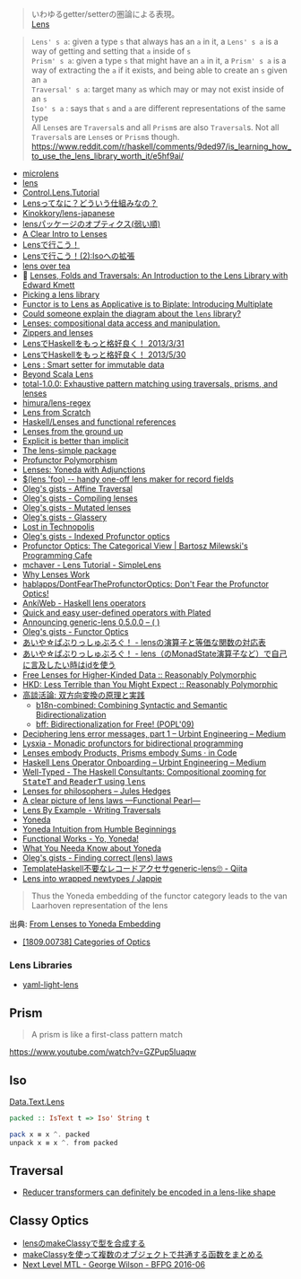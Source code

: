 > いわゆるgetter/setterの圏論による表現。  
> [Lens](http://mbps.hatenablog.com/entry/2014/10/28/152931)

> `Lens' s a`: given a type `s` that always has an `a` in it, a `Lens' s a` is a way of getting and setting that `a` inside of `s`  
> `Prism' s a`: given a type `s` that might have an `a` in it, a `Prism' s a` is a way of extracting the `a` if it exists, and being able to create an `s` given an `a`  
> `Traversal' s a`: target many `a`s which may or may not exist inside of an `s`  
> `Iso' s a` : says that `s` and `a` are different representations of the same type  
> All `Lens`es are `Traversal`s and all `Prism`s are also `Traversal`s. Not all `Traversal`s are `Lens`es or `Prism`s though.  
> <https://www.reddit.com/r/haskell/comments/9ded97/is_learning_how_to_use_the_lens_library_worth_it/e5hf9ai/>


* [microlens](http://hackage.haskell.org/package/microlens)
* [lens](https://hackage.haskell.org/package/lens)
* [Control.Lens.Tutorial](https://hackage.haskell.org/package/lens-tutorial/docs/Control-Lens-Tutorial.html)
* [Lensってなに？どういう仕組みなの？](http://qiita.com/cormojs/items/f94be4300b5cc60a9de0)
* [Kinokkory/lens-japanese](https://github.com/Kinokkory/lens-japanese/wiki)
* [lensパッケージのオプティクス(弱い順)](http://fumieval.hatenablog.com/entry/2015/07/14/223329)
* [A Clear Intro to Lenses](http://begriffs.com/posts/2016-01-07-clear-intro-to-lenses.html)
* [Lensで行こう！](http://myuon-myon.hatenablog.com/entry/20121228/1356708483)
* [Lensで行こう！(2):Isoへの拡張](http://myuon-myon.hatenablog.com/entry/2013/01/06/232142)
* [lens over tea](http://artyom.me/#lens-over-tea)
* 🎥 [Lenses, Folds and Traversals: An Introduction to the Lens Library with Edward Kmett](http://vimeo.com/56063074)
* [Picking a lens library](https://ro-che.info/ccc/23)
* [Functor is to Lens as Applicative is to Biplate: Introducing Multiplate](http://arxiv.org/abs/1103.2841)
* [Could someone explain the diagram about the `lens` library?](http://stackoverflow.com/questions/29742634/could-someone-explain-the-diagram-about-the-lens-library/29742635#29742635)
* [Lenses: compositional data access and manipulation.](https://skillsmatter.com/skillscasts/4251-lenses-compositional-data-access-and-manipulation)
* [Zippers and lenses](http://www.scs.stanford.edu/14sp-cs240h/slides/lenses-slides.html)
* [LensでHaskellをもっと格好良く！ 2013/3/31](http://www.slideshare.net/itsoutoftunethismymusic/ekmett-17955009)
* [LensでHaskellをもっと格好良く！ 2013/5/30](http://tokiwoousaka.github.io/takahashi/contents/20150530LensPrism.html)
* [Lens : Smart setter for immutable data](https://speakerdeck.com/hiratara/lens-smart-setter-for-immutable-data)
* [Beyond Scala Lens](http://www.slideshare.net/JulienTruffaut/beyond-scala-lens)
* [total-1.0.0: Exhaustive pattern matching using traversals, prisms, and lenses](http://www.haskellforall.com/2015/01/total-100-exhaustive-pattern-matching.html)
* [himura/lens-regex](https://github.com/himura/lens-regex)
* [Lens from Scratch](http://myuon-myon.hatenablog.com/entry/2015/07/14/203521)
* [Haskell/Lenses and functional references](https://en.wikibooks.org/wiki/Haskell/Lenses_and_functional_references)
* [Lenses from the ground up](http://taylor.fausak.me/2014/08/03/lenses-from-the-ground-up/)
* [Explicit is better than implicit](http://www.haskellforall.com/2015/10/explicit-is-better-than-implicit.html)
* [The lens-simple package](http://hackage.haskell.org/package/lens-simple)
* [Profunctor Polymorphism](https://bartoszmilewski.com/2016/08/16/profunctor-polymorphism/)
* [Lenses: Yoneda with Adjunctions](https://bartoszmilewski.com/2016/09/06/lenses-yoneda-with-adjunctions/)
* [$(lens 'foo) -- handy one-off lens maker for record fields](https://gist.github.com/chrisdone/c50e2ffc9e71a38d4fed9813fa90bbf4)
* [Oleg's gists - Affine Traversal](http://oleg.fi/gists/posts/2017-03-20-affine-traversal.html)
* [Oleg's gists - Compiling lenses](http://oleg.fi/gists/posts/2017-03-31-compiling-lenses.html)
* [Oleg's gists - Mutated lenses](http://oleg.fi/gists/posts/2017-04-07-mutated-lens.html)
* [Oleg's gists - Glassery](http://oleg.fi/gists/posts/2017-04-18-glassery.html)
* [Lost in Technopolis](http://newartisans.com/2017/04/putting-lenses-to-work/)
* [Oleg's gists - Indexed Profunctor optics](http://oleg.fi/gists/posts/2017-04-26-indexed-poptics.html)
* [Profunctor Optics: The Categorical View \|   Bartosz Milewski's Programming Cafe](https://bartoszmilewski.com/2017/07/07/profunctor-optics-the-categorical-view/)
* [mchaver - Lens Tutorial - SimpleLens](http://www.mchaver.com/posts/2017-07-12-lens-tutorial-1.html)
* [Why Lenses Work](http://blog.vmchale.com/article/why-lenses-work)
* [hablapps/DontFearTheProfunctorOptics: Don't Fear the Profunctor Optics!](https://github.com/hablapps/DontFearTheProfunctorOptics#readme)
* [AnkiWeb - Haskell lens operators](https://ankiweb.net/shared/info/1994529308)
* [Quick and easy user-defined operators with Plated](https://qfpl.io/posts/quick-and-easy-user-defined-operators/)
* [Announcing generic-lens 0.5.0.0 – ( )](http://kcsongor.github.io/generic-lens/)
* [Oleg's gists - Functor Optics](http://oleg.fi/gists/posts/2017-12-23-functor-optics.html)
* [あいや☆ぱぶりっしゅぶろぐ！ - lensの演算子と等価な関数の対応表](http://aiya000.github.io/posts/2017-09-10-lens-operator-to-func.html)
* [あいや☆ぱぶりっしゅぶろぐ！ - lens（のMonadState演算子など）で自己に言及したい時はidを使う](http://aiya000.github.io/posts/2017-10-29-identity-in-lens-monadstate.html)
* [Free Lenses for Higher-Kinded Data :: Reasonably Polymorphic](http://reasonablypolymorphic.com/blog/free-lenses)
* [HKD: Less Terrible than You Might Expect :: Reasonably Polymorphic](http://reasonablypolymorphic.com/blog/hkd-not-terrible)
* [高談活論: 双方向変換の原理と実践](https://www.jstage.jst.go.jp/article/jssst/31/2/31_2_44/_pdf)
  * [b18n-combined: Combining Syntactic and Semantic Bidirectionalization](http://www2.sf.ecei.tohoku.ac.jp/~kztk/b18n-combined/desc.html)
  * [bff: Bidirectionalization for Free! (POPL'09)](https://hackage.haskell.org/package/bff-0.3.1.2)
* [Deciphering lens error messages, part 1 – Urbint Engineering – Medium](https://medium.com/urbint-engineering/deciphering-lens-error-messages-part-1-75627c440090)
* [Lysxia - Monadic profunctors for bidirectional programming](https://blog.poisson.chat/posts/2017-01-01-monadic-profunctors.html)
* [Lenses embody Products, Prisms embody Sums · in Code](https://blog.jle.im/entry/lenses-products-prisms-sums.html)
* [Haskell Lens Operator Onboarding – Urbint Engineering – Medium](https://medium.com/urbint-engineering/haskell-lens-operator-onboarding-a235481e8fac)
* [Well-Typed - The Haskell Consultants: Compositional zooming for <tt>StateT</tt> and <tt>ReaderT</tt> using <tt>lens</tt>](http://www.well-typed.com/blog/2018/09/compositional-zooming/)
* [Lenses for philosophers – Jules Hedges](https://julesh.com/2018/08/16/lenses-for-philosophers/)
* [A clear picture of lens laws —Functional Pearl—](http://research.nii.ac.jp/~hu/pub/mpc15.pdf)
* [Lens By Example - Writing Traversals](https://lens-by-example.chrispenner.ca/articles/traversals/writing-traversals)
* [Yoneda](https://gist.github.com/Icelandjack/aecf49b75afcfcee9ead29d27cc234d5)
* [Yoneda Intuition from Humble Beginnings](https://gist.github.com/Icelandjack/02069708bc75f4284ac625cd0e2ec81f)
* [Functional Works - Yo, Yoneda!](https://functional.works-hub.com/learn/yo-yoneda-a2965)
* [What You Needa Know about Yoneda](https://www.cs.ox.ac.uk/jeremy.gibbons/publications/proyo.pdf)
* [Oleg's gists - Finding correct (lens) laws](http://oleg.fi/gists/posts/2018-12-12-find-correct-laws.html)
* [TemplateHaskell不要なレコードアクセサgeneric-lens🙄 - Qiita](https://qiita.com/aiya000/items/778308345bc863f55d26)
* [Lens into wrapped newtypes / Jappie](https://jappieklooster.nl/lens-into-wrapped-newtypes.html)

> Thus the Yoneda embedding of the functor category leads to the van Laarhoven representation of the lens

出典: [From Lenses to Yoneda Embedding](http://bartoszmilewski.com/2015/07/13/from-lenses-to-yoneda-embedding/)

* [[1809.00738] Categories of Optics](https://arxiv.org/abs/1809.00738)

### Lens Libraries
* [yaml-light-lens](https://hackage.haskell.org/package/yaml-light-lens)

## Prism
> A prism is like a first-class pattern match

<https://www.youtube.com/watch?v=GZPup5Iuaqw>

## Iso
[Data.Text.Lens](https://hackage.haskell.org/package/lens/docs/Data-Text-Lens.html)

```haskell
packed :: IsText t => Iso' String t

pack x ≡ x ^. packed
unpack x ≡ x ^. from packed
```

## Traversal
* [Reducer transformers can definitely be encoded in a lens-like shape](https://www.reddit.com/r/haskell/comments/2cv6l4/clojures_transducers_are_perverse_lenses/cjjfrxt)

## Classy Optics
* [lensのmakeClassyで型を合成する](http://tune.hateblo.jp/entry/2014/09/27/191008)
* [makeClassyを使って複数のオブジェクトで共通する函数をまとめる](https://gist.github.com/myuon/6349238)
* [Next Level MTL - George Wilson - BFPG 2016-06](https://www.youtube.com/watch?v=GZPup5Iuaqw)
